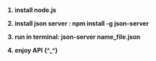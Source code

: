 <strong>
  
1. install node.js
  
2. install json server : npm install -g json-server
  
3. run in terminal: json-server name_file.json
  
4. enjoy API  {^_^}
</strong>
